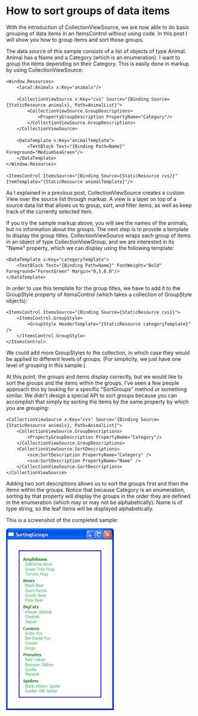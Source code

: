 # How to sort groups of data items

With the introduction of CollectionViewSource, we are now able to do basic grouping of data items in an ItemsControl without using code. In this post I will show you how to group items and sort those groups.

The data source of this sample consists of a list of objects of type Animal. Animal has a Name and a Category (which is an enumeration). I want to group the items depending on their Category. This is easily done in markup by using CollectionViewSource:

	<Window.Resources>
		<local:Animals x:Key="animals"/>
	
		<CollectionViewSource x:Key="cvs" Source="{Binding Source={StaticResource animals}, Path=AnimalList}">
			<CollectionViewSource.GroupDescriptions>
				<PropertyGroupDescription PropertyName="Category"/>
			</CollectionViewSource.GroupDescriptions>
		</CollectionViewSource>
	
		<DataTemplate x:Key="animalTemplate">
			<TextBlock Text="{Binding Path=Name}" Foreground="MediumSeaGreen"/>
		</DataTemplate>
	</Window.Resources>
	
	<ItemsControl ItemsSource="{Binding Source={StaticResource cvs}}" ItemTemplate="{StaticResource animalTemplate}"/>

As I explained in a previous post, CollectionViewSource creates a custom View over the source list through markup. A view is a layer on top of a source data list that allows us to group, sort, and filter items, as well as keep track of the currently selected item. 

If you try the sample markup above, you will see the names of the animals, but no information about the groups. The next step is to provide a template to display the group titles. CollectionViewSource wraps each group of items in an object of type CollectionViewGroup, and we are interested in its "Name" property, which we can display using the following template:

	<DataTemplate x:Key="categoryTemplate">
		<TextBlock Text="{Binding Path=Name}" FontWeight="Bold" Foreground="ForestGreen" Margin="0,5,0,0"/>
	</DataTemplate>

In order to use this template for the group titles, we have to add it to the GroupStyle property of ItemsControl (which takes a collection of GroupStyle objects):

	<ItemsControl ItemsSource="{Binding Source={StaticResource cvs}}">
		<ItemsControl.GroupStyle>
			<GroupStyle HeaderTemplate="{StaticResource categoryTemplate}" />
		</ItemsControl.GroupStyle>
	</ItemsControl>

We could add more GroupStyles to the collection, in which case they would be applied to different levels of groups. (For simplicity, we just have one level of grouping in this sample.)

At this point, the groups and items display correctly, but we would like to sort the groups and the items within the groups. I've seen a few people approach this by looking for a specific "SortGroups" method or something similar. We didn't design a special API to sort groups because you can accomplish that simply by sorting the items by the same property by which you are grouping:

	<CollectionViewSource x:Key="cvs" Source="{Binding Source={StaticResource animals}, Path=AnimalList}">
		<CollectionViewSource.GroupDescriptions>
			<PropertyGroupDescription PropertyName="Category"/>
		</CollectionViewSource.GroupDescriptions>
		<CollectionViewSource.SortDescriptions>
			<scm:SortDescription PropertyName="Category" />
			<scm:SortDescription PropertyName="Name" />
		</CollectionViewSource.SortDescriptions>
	</CollectionViewSource>

Adding two sort descriptions allows us to sort the groups first and then the items within the groups. Notice that because Category is an enumeration, sorting by that property will display the groups in the order they are defined in the enumeration (which may or may not be alphabetically). Name is of type string, so the leaf items will be displayed alphabetically.

This is a screenshot of the completed sample:

![](Images/14SortingGroups.png)
